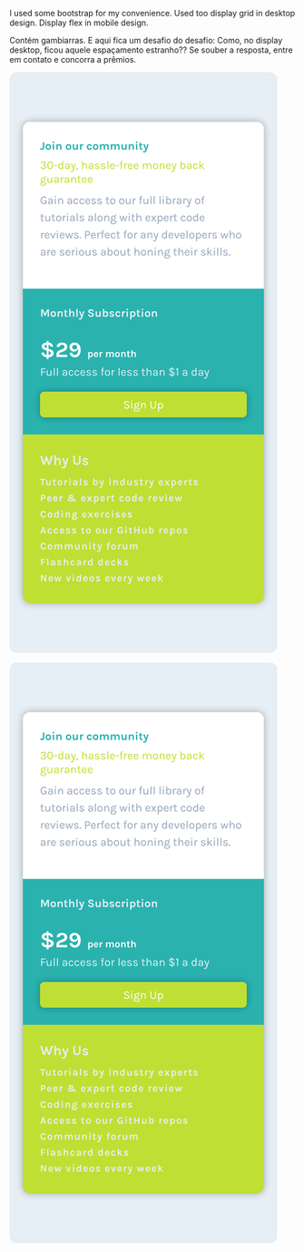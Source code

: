 
I used some bootstrap for my convenience.
Used too display grid in desktop design. Display flex in mobile design.

Contém gambiarras.
E aqui fica um desafio do desafio: Como, no display desktop, ficou aquele espaçamento estranho?? 
Se souber a resposta, entre em contato e concorra a prêmios.


![Imagem mobile](./images/Screen%20Shot%202023-05-16%20at%2015.03.12.png)

![Imagem descktop](./images/Screen%20Shot%202023-05-16%20at%2015.03.12.png)

